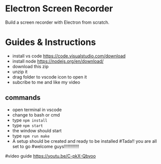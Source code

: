 # Electron Screen Recorder

Build a screen recorder with Electron from scratch. 

# Guides & Instructions
* install vs code https://code.visualstudio.com/download
* install node https://nodejs.org/en/download/
* download this zip 
* unzip it 
* drag folder to vscode icon to open it 
* subcribe to me and like my video 
## commands
* open terminal in vscode 
* change to bash or cmd
* type  `npm install`
* type `npm start`
* the window should start
* type `npm run make`
* A setup should be created and ready to be installed 
#Tada!! you are all set to go
#welcome guys!!!!!!!!!!!!

#video guide
https://youtu.be/C-pkX-Qbvoo
